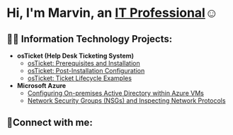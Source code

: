 <h1>Hi, I'm Marvin, an <a href="https://linkedin.com/in/marvin-sanchez-7ba900325">IT Professional</a>☺</h1>

<h2>👨‍💻 Information Technology Projects:</h2>

- <b>osTicket (Help Desk Ticketing System)</b>
  - [osTicket: Prerequisites and Installation](https://github.com/M-SanchZ/osticket-prereqs)
  - [osTicket: Post-Installation Configuration]([https://github.com/M-SanchZ/post-install-config)
  - [osTicket: Ticket Lifecycle Examples](https://github.com/M-SanchZ/ticket-lifecycle)
- <b>Microsoft Azure</b>
  - [Configuring On-premises Active Directory within Azure VMs](https://github.com/M-SanchZ/configure-ad)
  - [Network Security Groups (NSGs) and Inspecting Network Protocols](https://github.com/M-SanchZ/azure-network-protocols)

<h2>🤳Connect with me:</h2>

